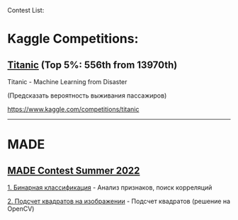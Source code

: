 Contest List:

# Kaggle Competitions:

## [Titanic](kaggle/titanic) (Top 5%: 556th from 13970th)

Titanic - Machine Learning from Disaster

(Предсказать вероятность выживания пассажиров)

https://www.kaggle.com/competitions/titanic

***


# MADE 
## [MADE Contest Summer 2022](MADE)
[1. Бинарная классификация](MADE/TaskSummer2022/MADE_Task_1) - Анализ признаков, поиск корреляций

[2. Подсчет квадратов на изображении](MADE/TaskSummer2022/MADE_Task_2) - Подсчет квадратов (решение на OpenCV)
